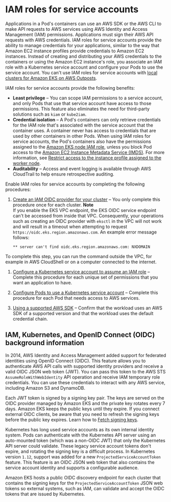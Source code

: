 # IAM roles for service accounts<a name="iam-roles-for-service-accounts"></a>

Applications in a Pod's containers can use an AWS SDK or the AWS CLI to make API requests to AWS services using AWS Identity and Access Management \(IAM\) permissions\. Applications must sign their AWS API requests with AWS credentials\. IAM roles for service accounts provide the ability to manage credentials for your applications, similar to the way that Amazon EC2 instance profiles provide credentials to Amazon EC2 instances\. Instead of creating and distributing your AWS credentials to the containers or using the Amazon EC2 instance's role, you associate an IAM role with a Kubernetes service account and configure your Pods to use the service account\. You can't use IAM roles for service accounts with [local clusters for Amazon EKS on AWS Outposts](eks-outposts-local-cluster-overview.md)\.

IAM roles for service accounts provide the following benefits:
+ **Least privilege** – You can scope IAM permissions to a service account, and only Pods that use that service account have access to those permissions\. This feature also eliminates the need for third\-party solutions such as `kiam` or `kube2iam`\.
+ **Credential isolation** – A Pod's containers can only retrieve credentials for the IAM role that's associated with the service account that the container uses\. A container never has access to credentials that are used by other containers in other Pods\. When using IAM roles for service accounts, the Pod's containers also have the permissions assigned to the [Amazon EKS node IAM role](create-node-role.md), unless you block Pod access to the [Amazon EC2 Instance Metadata Service \(IMDS\)](https://docs.aws.amazon.com/AWSEC2/latest/UserGuide/configuring-instance-metadata-service.html)\. For more information, see [Restrict access to the instance profile assigned to the worker node](https://aws.github.io/aws-eks-best-practices/security/docs/iam/#restrict-access-to-the-instance-profile-assigned-to-the-worker-node)\.
+ **Auditability** – Access and event logging is available through AWS CloudTrail to help ensure retrospective auditing\.

Enable IAM roles for service accounts by completing the following procedures:

1. [Create an IAM OIDC provider for your cluster](enable-iam-roles-for-service-accounts.md) – You only complete this procedure once for each cluster\.
**Note**  
If you enable the EKS VPC endpoint, the EKS OIDC service endpoint can't be accessed from inside that VPC\. Consequently, your operations such as creating an OIDC provider with `eksctl` in the VPC will not work and will result in a timeout when attempting to request `https://oidc.eks.region.amazonaws.com`\. An example error message follows:  

   ```
   ** server can't find oidc.eks.region.amazonaws.com: NXDOMAIN
   ```
To complete this step, you can run the command outside the VPC, for example in AWS CloudShell or on a computer connected to the internet\.

1. [Configure a Kubernetes service account to assume an IAM role](associate-service-account-role.md) – Complete this procedure for each unique set of permissions that you want an application to have\.

1. [Configure Pods to use a Kubernetes service account](pod-configuration.md) – Complete this procedure for each Pod that needs access to AWS services\.

1. [Using a supported AWS SDK](iam-roles-for-service-accounts-minimum-sdk.md) – Confirm that the workload uses an AWS SDK of a supported version and that the workload uses the default credential chain\.

## IAM, Kubernetes, and OpenID Connect \(OIDC\) background information<a name="irsa-oidc-background"></a>

In 2014, AWS Identity and Access Management added support for federated identities using OpenID Connect \(OIDC\)\. This feature allows you to authenticate AWS API calls with supported identity providers and receive a valid OIDC JSON web token \(JWT\)\. You can pass this token to the AWS STS `AssumeRoleWithWebIdentity` API operation and receive IAM temporary role credentials\. You can use these credentials to interact with any AWS service, including Amazon S3 and DynamoDB\. 

Each JWT token is signed by a signing key pair\. The keys are served on the OIDC provider managed by Amazon EKS and the private key rotates every 7 days\. Amazon EKS keeps the public keys until they expire\. If you connect external OIDC clients, be aware that you need to refresh the signing keys before the public key expires\. Learn how to [Fetch signing keys](irsa-fetch-keys.md)\.

Kubernetes has long used service accounts as its own internal identity system\. Pods can authenticate with the Kubernetes API server using an auto\-mounted token \(which was a non\-OIDC JWT\) that only the Kubernetes API server could validate\. These legacy service account tokens don't expire, and rotating the signing key is a difficult process\. In Kubernetes version `1.12`, support was added for a new `ProjectedServiceAccountToken` feature\. This feature is an OIDC JSON web token that also contains the service account identity and supports a configurable audience\.

Amazon EKS hosts a public OIDC discovery endpoint for each cluster that contains the signing keys for the `ProjectedServiceAccountToken` JSON web tokens so external systems, such as IAM, can validate and accept the OIDC tokens that are issued by Kubernetes\.